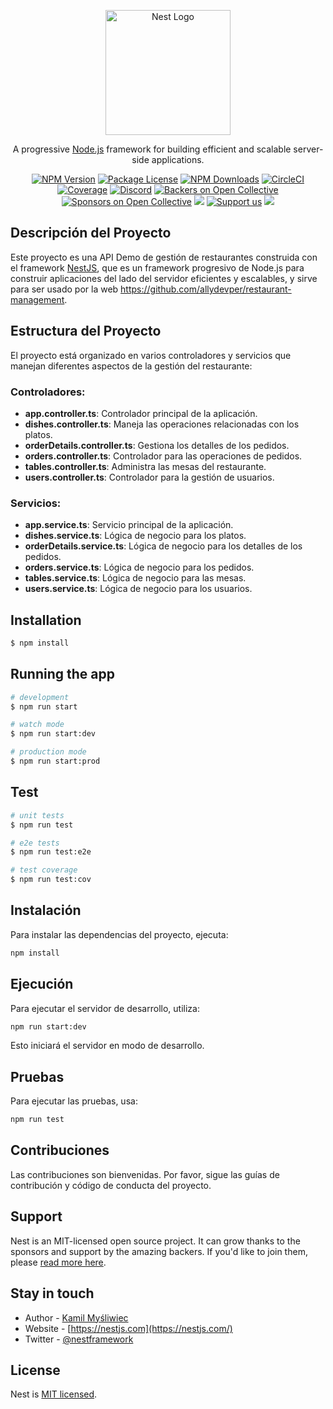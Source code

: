 <p align="center">
  <a href="http://nestjs.com/" target="blank"><img src="https://nestjs.com/img/logo-small.svg" width="200" alt="Nest Logo" /></a>
</p>

[circleci-image]: https://img.shields.io/circleci/build/github/nestjs/nest/master?token=abc123def456
[circleci-url]: https://circleci.com/gh/nestjs/nest

  <p align="center">A progressive <a href="http://nodejs.org" target="_blank">Node.js</a> framework for building efficient and scalable server-side applications.</p>
    <p align="center">
<a href="https://www.npmjs.com/~nestjscore" target="_blank"><img src="https://img.shields.io/npm/v/@nestjs/core.svg" alt="NPM Version" /></a>
<a href="https://www.npmjs.com/~nestjscore" target="_blank"><img src="https://img.shields.io/npm/l/@nestjs/core.svg" alt="Package License" /></a>
<a href="https://www.npmjs.com/~nestjscore" target="_blank"><img src="https://img.shields.io/npm/dm/@nestjs/common.svg" alt="NPM Downloads" /></a>
<a href="https://circleci.com/gh/nestjs/nest" target="_blank"><img src="https://img.shields.io/circleci/build/github/nestjs/nest/master" alt="CircleCI" /></a>
<a href="https://coveralls.io/github/nestjs/nest?branch=master" target="_blank"><img src="https://coveralls.io/repos/github/nestjs/nest/badge.svg?branch=master#9" alt="Coverage" /></a>
<a href="https://discord.gg/G7Qnnhy" target="_blank"><img src="https://img.shields.io/badge/discord-online-brightgreen.svg" alt="Discord"/></a>
<a href="https://opencollective.com/nest#backer" target="_blank"><img src="https://opencollective.com/nest/backers/badge.svg" alt="Backers on Open Collective" /></a>
<a href="https://opencollective.com/nest#sponsor" target="_blank"><img src="https://opencollective.com/nest/sponsors/badge.svg" alt="Sponsors on Open Collective" /></a>
  <a href="https://paypal.me/kamilmysliwiec" target="_blank"><img src="https://img.shields.io/badge/Donate-PayPal-ff3f59.svg"/></a>
    <a href="https://opencollective.com/nest#sponsor"  target="_blank"><img src="https://img.shields.io/badge/Support%20us-Open%20Collective-41B883.svg" alt="Support us"></a>
  <a href="https://twitter.com/nestframework" target="_blank"><img src="https://img.shields.io/twitter/follow/nestframework.svg?style=social&label=Follow"></a>
</p>

## Descripción del Proyecto

Este proyecto es una API Demo de gestión de restaurantes construida con el framework [NestJS](https://nestjs.com/), que es un framework progresivo de Node.js para construir aplicaciones del lado del servidor eficientes y escalables, y sirve para ser usado por la web https://github.com/allydevper/restaurant-management.

## Estructura del Proyecto

El proyecto está organizado en varios controladores y servicios que manejan diferentes aspectos de la gestión del restaurante:

### Controladores:
- **app.controller.ts**: Controlador principal de la aplicación.
- **dishes.controller.ts**: Maneja las operaciones relacionadas con los platos.
- **orderDetails.controller.ts**: Gestiona los detalles de los pedidos.
- **orders.controller.ts**: Controlador para las operaciones de pedidos.
- **tables.controller.ts**: Administra las mesas del restaurante.
- **users.controller.ts**: Controlador para la gestión de usuarios.

### Servicios:
- **app.service.ts**: Servicio principal de la aplicación.
- **dishes.service.ts**: Lógica de negocio para los platos.
- **orderDetails.service.ts**: Lógica de negocio para los detalles de los pedidos.
- **orders.service.ts**: Lógica de negocio para los pedidos.
- **tables.service.ts**: Lógica de negocio para las mesas.
- **users.service.ts**: Lógica de negocio para los usuarios.

## Installation

```bash
$ npm install
```

## Running the app

```bash
# development
$ npm run start

# watch mode
$ npm run start:dev

# production mode
$ npm run start:prod
```

## Test

```bash
# unit tests
$ npm run test

# e2e tests
$ npm run test:e2e

# test coverage
$ npm run test:cov
```

## Instalación

Para instalar las dependencias del proyecto, ejecuta:

```bash
npm install
```

## Ejecución

Para ejecutar el servidor de desarrollo, utiliza:

```bash
npm run start:dev
```

Esto iniciará el servidor en modo de desarrollo.

## Pruebas

Para ejecutar las pruebas, usa:

```bash
npm run test
```

## Contribuciones

Las contribuciones son bienvenidas. Por favor, sigue las guías de contribución y código de conducta del proyecto.

## Support

Nest is an MIT-licensed open source project. It can grow thanks to the sponsors and support by the amazing backers. If you'd like to join them, please [read more here](https://docs.nestjs.com/support).

## Stay in touch

- Author - [Kamil Myśliwiec](https://kamilmysliwiec.com)
- Website - [https://nestjs.com](https://nestjs.com/)
- Twitter - [@nestframework](https://twitter.com/nestframework)

## License

Nest is [MIT licensed](LICENSE).

